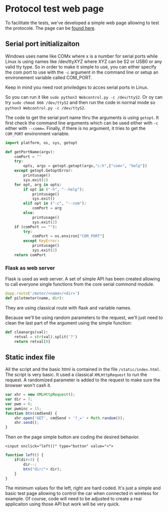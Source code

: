 # Protocol test web page

To facilitate the tests, we've developed a simple web page allowing to test the protocole. The page can be [found here](Webcontrol.py).

## Serial port initializaiton

Windows uses name like COMx where x is a number for serial ports while Linux is using names like /dev/ttyXYZ where XYZ can be S2 or USB0 or any valid tty type. So in order to make it simple to use, you can either specify the com port to use with the ```-c``` argument in the command line or setup an environement variable called COM_PORT.

Keep in mind you need root priviledges to acces serial ports in Linux.

So you can run it like ```sudo python3 Webcontrol.py -c /dev/ttyS2```. Or oy can try ```sudo chmod 666 /dev/ttyS2``` and then run the code in normal mode so ```python3 Webcontrol.py -c /dev/ttyS2```.

The code to get the serial port name thru the arguments is using ```getopt```. It first check the command line arguments which can be used either with ```-c``` either with ```--comm=```. Finally, if there is no argument, it tries to get the ```COM_PORT``` environment variable.

```python
import platform, os, sys, getopt

def getPortName(argv):
    comPort = ""
    try:
        opts, args = getopt.getopt(argv,"c:h",["com=", "help"])
    except getopt.GetoptError:
        printusage()
        sys.exit(2)
    for opt, arg in opts:
        if opt in ("-h", "--help"):
            printusage()
            sys.exit()
        elif opt in ("-c", "--com"):
            comPort = arg
        else:
            printusage()
            sys.exit(2)
    if (comPort == ""):
        try:
            comPort = os.environ["COM_PORT"]
        except KeyError: 
            printusage()
            sys.exit(2)
    return comPort
```

### Flask as web server

Flask is used as web server. A set of simple API has been created allowing to call everyone single functions from the core serial commond module.

```python
@app.route('/motor/<name>/<dir>')
def pilotmotor(name, dir):
```

They are using classical route with flask and variable names.

Because we'll be using random parameters to the request, we'll just need to clean the last part of the argument using the simple function:

```python
def cleanargs(val):
    retval = str(val).split('?')
    return retval[0]
```

## Static index file

All the script and the basic html is contained in the file ```/static/index.html```. The script is very basic. It used a classical ```XMLHttpRequest``` to run the request. A randomized parameter is added to the request to make sure the browser won't cash it.

```javascript
var xhr = new XMLHttpRequest();
var dir = 7;
var pwm = 0;
var pwminc = 15;
function btn(cmdSend) {
    xhr.open('GET', cmdSend + '?_=' + Math.random());
    xhr.send();
}
```

Then on the page simple button are coding the desired behavior.

```htlm
<input onclick="left()" type="button" value="<">
```

```javascript
function left() {
    if(dir>3) {
        dir--;
        btn("dir/"+ dir);
    }
}
```

The minimum values for the left, right are hard coded. It's just a simple and basic test page allowing to control the car when connected in wireless for example. Of course, code will need to be adjusted to create a real applicaiton using those API but work will be very quick.